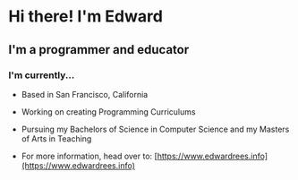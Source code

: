 # Hi there! I'm Edward

## I'm a programmer and educator

### I'm currently...

- Based in San Francisco, California

- Working on creating Programming Curriculums

- Pursuing my Bachelors of Science in Computer Science and my Masters of Arts in Teaching

- For more information, head over to: [https://www.edwardrees.info](https://www.edwardrees.info)
